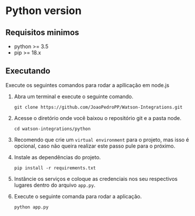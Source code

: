 # Python version

## Requisitos minimos

- python >= 3.5
- pip >= 18.x

## Executando

Execute os seguintes comandos para rodar a apllicação em node.js

1. Abra um terminal e execute o seguinte comando.

    `git clone https://github.com/JoaoPedroPP/Watson-Integrations.git`

2. Acesse o diretório onde você baixou o repositório git e a pasta node.

    `cd watson-integrations/python`

3. Recomendo que crie um `virtual environment` para o projeto, mas isso é opcional, caso não queira realizar este passo pule para o próximo.

3. Instale as dependências do projeto.

    `pip install -r requirements.txt`

4. Instâncie os serviços e coloque as credenciais nos seu respectivos lugares dentro do arquivo `app.py`.

5. Execute o seguinte comanda para rodar a aplicação.

    `python app.py`